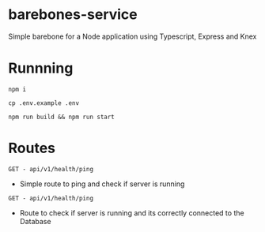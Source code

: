 # barebones-service
Simple barebone for a Node application using Typescript, Express and Knex


# Runnning
`npm i`

`cp .env.example .env`

`npm run build && npm run start`

# Routes 
`GET - api/v1/health/ping`
- Simple route to ping and check if server is running

`GET - api/v1/health/ping`
- Route to check if server is running and its correctly connected to the Database

